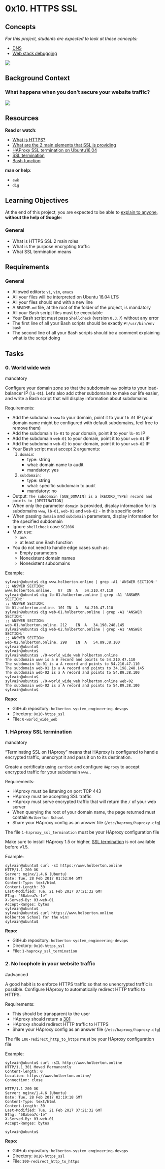 0x10. HTTPS SSL
===============
Concepts
--------

_For this project, students are expected to look at these concepts:_

* [DNS](/concepts/12)
* [Web stack debugging](/concepts/68)

![](https://s3.amazonaws.com/intranet-projects-files/holbertonschool-sysadmin_devops/276/FlhGPEK.png)

Background Context
------------------

### What happens when you don’t secure your website traffic?

![](https://s3.amazonaws.com/intranet-projects-files/holbertonschool-sysadmin_devops/276/xCmOCgw.gif)

Resources
---------

**Read or watch**:

* [What is HTTPS?](/rltoken/pawxG_0c1o86psexBOikIw "What is HTTPS?")
* [What are the 2 main elements that SSL is providing](/rltoken/jXCB9Hn-ALcP78kPMHtnSA "What are the 2 main elements that SSL is providing")
* [HAProxy SSL termination on Ubuntu16.04](/rltoken/UkbvWfKF6ZAY_CUvlM32lA "HAProxy SSL termination on Ubuntu16.04")
* [SSL termination](/rltoken/VFq2MQ9qHXw2Nb11tnWF6Q "SSL termination")
* [Bash function](/rltoken/16bxrQvaOSIywA_fHEdsiA "Bash function")

**man or help**:

* `awk`
* `dig`

Learning Objectives
-------------------

At the end of this project, you are expected to be able to [explain to anyone](/rltoken/nG-LdAd2DncgHvhnQR4KAw "explain to anyone"), **without the help of Google**:

### General

* What is HTTPS SSL 2 main roles
* What is the purpose encrypting traffic
* What SSL termination means

Requirements
------------

### General

* Allowed editors: `vi`, `vim`, `emacs`
* All your files will be interpreted on Ubuntu 16.04 LTS
* All your files should end with a new line
* A `README.md` file, at the root of the folder of the project, is mandatory
* All your Bash script files must be executable
* Your Bash script must pass `Shellcheck` (version `0.3.7`) without any error
* The first line of all your Bash scripts should be exactly `#!/usr/bin/env bash`
* The second line of all your Bash scripts should be a comment explaining what is the script doing

Tasks
-----

### 0\. World wide web

mandatory

Configure your domain zone so that the subdomain `www` points to your load-balancer IP (`lb-01`). Let’s also add other subdomains to make our life easier, and write a Bash script that will display information about subdomains.

Requirements:

* Add the subdomain `www` to your domain, point it to your `lb-01` IP (your domain name might be configured with default subdomains, feel free to remove them)
* Add the subdomain `lb-01` to your domain, point it to your `lb-01` IP
* Add the subdomain `web-01` to your domain, point it to your `web-01` IP
* Add the subdomain `web-02` to your domain, point it to your `web-02` IP
* Your Bash script must accept 2 arguments:
    1.  `domain`:
        * type: string
        * what: domain name to audit
        * mandatory: yes
    2.  `subdomain`:
        * type: string
        * what: specific subdomain to audit
        * mandatory: no
* Output: `The subdomain [SUB_DOMAIN] is a [RECORD_TYPE] record and points to [DESTINATION]`
* When only the parameter `domain` is provided, display information for its subdomains `www`, `lb-01`, `web-01` and `web-02` \- in this specific order
* When passing `domain` and `subdomain` parameters, display information for the specified subdomain
* Ignore `shellcheck` case `SC2086`
* Must use:
    * `awk`
    * at least one Bash function
* You do not need to handle edge cases such as:
    * Empty parameters
    * Nonexistent domain names
    * Nonexistent subdomains

Example:

    sylvain@ubuntu$ dig www.holberton.online | grep -A1 'ANSWER SECTION:'
    ;; ANSWER SECTION:
    www.holberton.online.   87  IN  A   54.210.47.110
    sylvain@ubuntu$ dig lb-01.holberton.online | grep -A1 'ANSWER SECTION:'
    ;; ANSWER SECTION:
    lb-01.holberton.online. 101 IN  A   54.210.47.110
    sylvain@ubuntu$ dig web-01.holberton.online | grep -A1 'ANSWER SECTION:'
    ;; ANSWER SECTION:
    web-01.holberton.online. 212    IN  A   34.198.248.145
    sylvain@ubuntu$ dig web-02.holberton.online | grep -A1 'ANSWER SECTION:'
    ;; ANSWER SECTION:
    web-02.holberton.online. 298    IN  A   54.89.38.100
    sylvain@ubuntu$
    sylvain@ubuntu$
    sylvain@ubuntu$ ./0-world_wide_web holberton.online
    The subdomain www is a A record and points to 54.210.47.110
    The subdomain lb-01 is a A record and points to 54.210.47.110
    The subdomain web-01 is a A record and points to 34.198.248.145
    The subdomain web-02 is a A record and points to 54.89.38.100
    sylvain@ubuntu$
    sylvain@ubuntu$ ./0-world_wide_web holberton.online web-02
    The subdomain web-02 is a A record and points to 54.89.38.100
    sylvain@ubuntu$
    

**Repo:**

* GitHub repository: `holberton-system_engineering-devops`
* Directory: `0x10-https_ssl`
* File: `0-world_wide_web`

### 1\. HAproxy SSL termination

mandatory

“Terminating SSL on HAproxy” means that HAproxy is configured to handle encrypted traffic, unencrypt it and pass it on to its destination.

Create a certificate using `certbot` and configure `HAproxy` to accept encrypted traffic for your subdomain `www.`.

Requirements:

* HAproxy must be listening on port TCP 443
* HAproxy must be accepting SSL traffic
* HAproxy must serve encrypted traffic that will return the `/` of your web server
* When querying the root of your domain name, the page returned must contain `Holberton School`
* Share your HAproxy config as an answer file (`/etc/haproxy/haproxy.cfg`)

The file `1-haproxy_ssl_termination` must be your HAproxy configuration file

Make sure to install HAproxy 1.5 or higher, [SSL termination](/rltoken/VFq2MQ9qHXw2Nb11tnWF6Q "SSL termination") is not available before v1.5.

Example:

    sylvain@ubuntu$ curl -sI https://www.holberton.online
    HTTP/1.1 200 OK
    Server: nginx/1.4.6 (Ubuntu)
    Date: Tue, 28 Feb 2017 01:52:04 GMT
    Content-Type: text/html
    Content-Length: 30
    Last-Modified: Tue, 21 Feb 2017 07:21:32 GMT
    ETag: "58abea7c-1e"
    X-Served-By: 03-web-01
    Accept-Ranges: bytes
    sylvain@ubuntu$
    sylvain@ubuntu$ curl https://www.holberton.online
    Holberton School for the win!
    sylvain@ubuntu$
    

**Repo:**

* GitHub repository: `holberton-system_engineering-devops`
* Directory: `0x10-https_ssl`
* File: `1-haproxy_ssl_termination`

### 2\. No loophole in your website traffic

#advanced

A good habit is to enforce HTTPS traffic so that no unencrypted traffic is possible. Configure HAproxy to automatically redirect HTTP traffic to HTTPS.

Requirements:

* This should be transparent to the user
* HAproxy should return a [301](/rltoken/Oe04HFEd_PTgWAvWBTr1rA "301")
* HAproxy should redirect HTTP traffic to HTTPS
* Share your HAproxy config as an answer file (`/etc/haproxy/haproxy.cfg`)

The file `100-redirect_http_to_https` must be your HAproxy configuration file

Example:

    sylvain@ubuntu$ curl -sIL http://www.holberton.online
    HTTP/1.1 301 Moved Permanently
    Content-length: 0
    Location: https://www.holberton.online/
    Connection: close
    
    HTTP/1.1 200 OK
    Server: nginx/1.4.6 (Ubuntu)
    Date: Tue, 28 Feb 2017 02:19:18 GMT
    Content-Type: text/html
    Content-Length: 30
    Last-Modified: Tue, 21 Feb 2017 07:21:32 GMT
    ETag: "58abea7c-1e"
    X-Served-By: 03-web-01
    Accept-Ranges: bytes
    
    sylvain@ubuntu$
    

**Repo:**

* GitHub repository: `holberton-system_engineering-devops`
* Directory: `0x10-https_ssl`
* File: `100-redirect_http_to_https`

